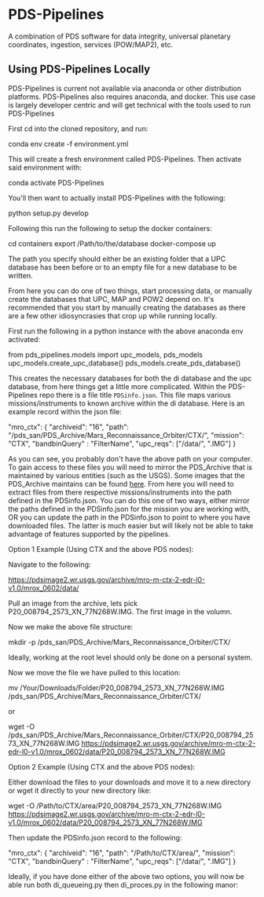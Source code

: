 # PDS-Pipelines
A combination of PDS software for data integrity, universal planetary coordinates, ingestion, services (POW/MAP2), etc.


## Using PDS-Pipelines Locally

PDS-Pipelines is current not available via anaconda or other distribution
platforms. PDS-Pipelines also requires anaconda, and docker. This use case is
largely developer centric and will get technical with the tools used to run
PDS-Pipelines

First cd into the cloned repository, and run:

  conda env create -f environment.yml

This will create a fresh environment called PDS-Pipelines. Then activate said
environment with:

  conda activate PDS-Pipelines

You'll then want to actually install PDS-Pipelines with the following:

  python setup.py develop

Following this run the following to setup the docker containers:

  cd containers
  export /Path/to/the/database docker-compose up

The path you specify should either be an existing folder that a UPC database has
been before or to an empty file for a new database to be written.

From here you can do one of two things, start processing data, or manually create
the databases that UPC, MAP and POW2 depend on. It's recommended that you start
by manually creating the databases as there are a few other idiosyncrasies that
crop up while running locally.

First run the following in a python instance with the above anaconda env
activated:

  from pds_pipelines.models import upc_models, pds_models
  upc_models.create_upc_database()
  pds_models.create_pds_database()

This creates the necessary databases for both the di database and the upc database,
from here things get a little more complicated. Within the PDS-Pipelines repo
there is a file title `PDSinfo.json`. This file maps various missions/instruments
to known archive within the di database. Here is an example record within the json
file:

  "mro_ctx":
  {
    "archiveid": "16",
    "path": "/pds_san/PDS_Archive/Mars_Reconnaissance_Orbiter/CTX/",
    "mission": "CTX",
    "bandbinQuery" : "FilterName",
    "upc_reqs": ["/data/", ".IMG"]
  }

As you can see, you probably don't have the above path on your computer. To gain
access to these files you will need to mirror the PDS_Archive that is maintained
by various entities (such as the USGS). Some images that the PDS_Archive maintains
can be found [here](https://pds-imaging.jpl.nasa.gov/volumes/). From here you will
need to extract files from there respective missions/instruments into the path
defined in the PDSinfo.json. You can do this one of two ways, either mirror the
paths defined in the PDSinfo.json for the mission you are working with, OR you
can update the path in the PDSinfo.json to point to where you have downloaded
files. The latter is much easier but will likely not be able to take advantage
of features supported by the pipelines.

Option 1 Example (Using CTX and the above PDS nodes):

Navigate to the following:

  https://pdsimage2.wr.usgs.gov/archive/mro-m-ctx-2-edr-l0-v1.0/mrox_0602/data/

Pull an image from the archive, lets pick P20_008794_2573_XN_77N268W.IMG. The
first image in the volumn.

Now we make the above file structure:

  mkdir -p /pds_san/PDS_Archive/Mars_Reconnaissance_Orbiter/CTX/

Ideally, working at the root level should only be done on a personal system.

Now we move the file we have pulled to this location:

  mv /Your/Downloads/Folder/P20_008794_2573_XN_77N268W.IMG /pds_san/PDS_Archive/Mars_Reconnaissance_Orbiter/CTX/

  or

  wget -O /pds_san/PDS_Archive/Mars_Reconnaissance_Orbiter/CTX/P20_008794_2573_XN_77N268W.IMG https://pdsimage2.wr.usgs.gov/archive/mro-m-ctx-2-edr-l0-v1.0/mrox_0602/data/P20_008794_2573_XN_77N268W.IMG

Option 2 Example (Using CTX and the above PDS nodes):

  Either download the files to your downloads and move it to a new directory
  or wget it directly to your new directory like:

  wget -O /Path/to/CTX/area/P20_008794_2573_XN_77N268W.IMG https://pdsimage2.wr.usgs.gov/archive/mro-m-ctx-2-edr-l0-v1.0/mrox_0602/data/P20_008794_2573_XN_77N268W.IMG

Then update the PDSinfo.json record to the following:

  "mro_ctx":
  {
    "archiveid": "16",
    "path": "/Path/to/CTX/area/",
    "mission": "CTX",
    "bandbinQuery" : "FilterName",
    "upc_reqs": ["/data/", ".IMG"]
  }

Ideally, if you have done either of the above two options, you will now be able
run both di_queueing.py then di_proces.py in the following manor:
